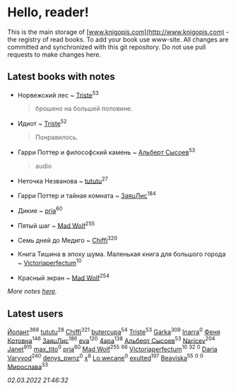 # Hello, reader!
This is the main storage of [www.knigopis.com](http://www.knigopis.com) - the registry of read books.
To add your book use www-site. All changes are committed and synchronized with this git repository.
Do not use pull requests to make changes here.


## Latest books with notes
* Норвежский лес ~ [Triste](users/517/5175580462988229760-mailru)<sup>53</sup>
    > брошено на большей половине.

* Идиот ~ [Triste](users/517/5175580462988229760-mailru)<sup>52</sup>
    > Понравилось.

* Гарри Поттер и философский камень ~ [Альберт Сысоев](users/474/47446642-vkontakte)<sup>53</sup>
    > audio

* Неточка Незванова ~ [tututu](users/135/135685382-vkontakte)<sup>27</sup>

* Гарри Поттер и тайная комната ~ [ЗаяцЛис](users/112/112388384595246311466-google)<sup>184</sup>

* Дикие ~ [pria](users/128/128917939-vkontakte)<sup>60</sup>

* Пятый шаг ~ [Mad Wolf](users/947/94738840-vkontakte)<sup>255</sup>

* Семь дней до Медиго ~ [Chiffi](users/105/105831994080785626680-google)<sup>320</sup>

* Книга Тишина в эпоху шума. Маленькая книга для большого города ~ [Victoriaperfectum](users/117/117396356938980769291-google)<sup>10</sup>

* Красный экран ~ [Mad Wolf](users/947/94738840-vkontakte)<sup>254</sup>


_More notes [here](latest_books_with_notes.md)._


## Latest users
[Йолант](users/104/104690883692185089260-google)<sup>369</sup> 
[tututu](users/135/135685382-vkontakte)<sup>28</sup> 
[Chiffi](users/105/105831994080785626680-google)<sup>321</sup> 
[butercupa](users/193/193697993-vkontakte)<sup>54</sup> 
[Triste](users/517/5175580462988229760-mailru)<sup>53</sup> 
[Garka](users/115/115753719718250012620-google)<sup>309</sup> 
[Inarra](users/101/101055787251601973291-google)<sup>0</sup> 
[Феня Котовна](users/109/109746193906459706720-google)<sup>146</sup> 
[ЗаяцЛис](users/112/112388384595246311466-google)<sup>186</sup> 
[eva](users/111/111656270551033014778-google)<sup>120</sup> 
[4apa](users/117/117392596378069249667-google)<sup>138</sup> 
[Альберт Сысоев](users/474/47446642-vkontakte)<sup>53</sup> 
[Naricev](users/107/107090515204537133928-google)<sup>204</sup> 
[Janet](users/108/108113656204404967440-google)<sup>915</sup> 
[max_tito](users/109/10967144-vkontakte)<sup>0</sup> 
[pria](users/128/128917939-vkontakte)<sup>60</sup> 
[Mad Wolf](users/947/94738840-vkontakte)<sup>255</sup> 
[](users/153/1537586159620888-facebook)<sup>66</sup> 
[Victoriaperfectum](users/117/117396356938980769291-google)<sup>10</sup> 
[](users/118/118248226132797004598-google)<sup>32</sup> 
[](users/108/108602903446726240227-google)<sup>0</sup> 
[Daria Varyvod](users/829/829893410524253-facebook)<sup>240</sup> 
[denys_pwnz](users/421/421114755-vkontakte)<sup>0</sup> 
[x](users/104/104714960785244441663-google)<sup>8</sup> 
[Lo.wecane](users/104/104796862760252606871-google)<sup>0</sup> 
[exulted](users/100/100599204551896265722-google)<sup>197</sup> 
[Beaviska](users/102/10202544960024508-facebook)<sup>55</sup> 
[](users/108/108355317006178724444-google)<sup>0</sup> 
[](users/115/115471111502048563149-google)<sup>0</sup> 
[Мирослава](users/106/106107989792957993574-google)<sup>33</sup> 


_02.03.2022 21:46:32_
